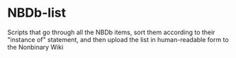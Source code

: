 # NBDb-list
Scripts that go through all the NBDb items, sort them according to their "instance of" statement, and then upload the list in human-readable form to the Nonbinary Wiki
